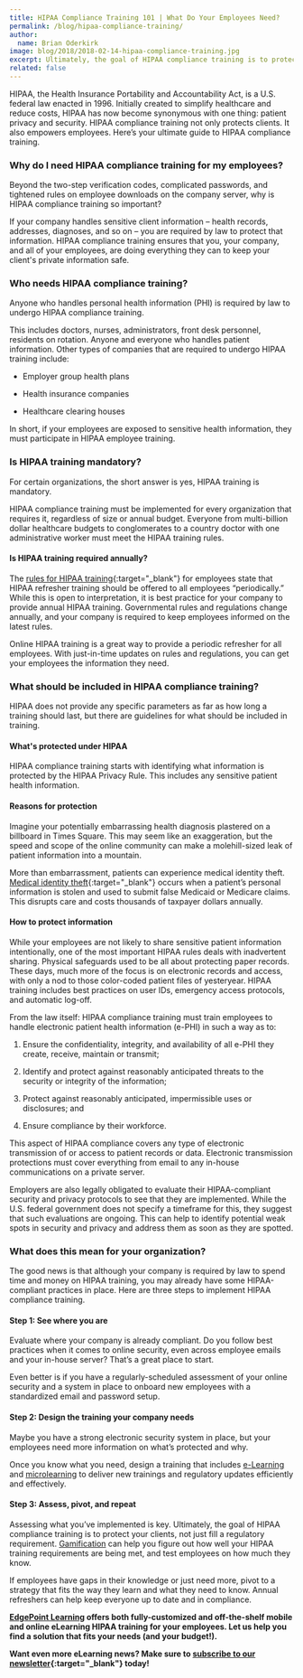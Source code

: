 ```yaml
---
title: HIPAA Compliance Training 101 | What Do Your Employees Need?
permalink: /blog/hipaa-compliance-training/
author:
  name: Brian Oderkirk
image: blog/2018/2018-02-14-hipaa-compliance-training.jpg
excerpt: Ultimately, the goal of HIPAA compliance training is to protect your customers, not just fill a regulatory requirement. What are the goals of this training, and how can you best roll it out to your employees?
related: false
---
```


HIPAA, the Health Insurance Portability and Accountability Act, is a U.S. federal law enacted in 1996. Initially created to simplify healthcare and reduce costs, HIPAA has now become synonymous with one thing: patient privacy and security. HIPAA compliance training not only protects clients. It also empowers employees. Here’s your ultimate guide to HIPAA compliance training.

### Why do I need HIPAA compliance training for my employees?
Beyond the two-step verification codes, complicated passwords, and tightened rules on employee downloads on the company server, why is HIPAA compliance training so important?

If your company handles sensitive client information – health records, addresses, diagnoses, and so on – you are required by law to protect that information. HIPAA compliance training ensures that you, your company, and all of your employees, are doing everything they can to keep your client's private information safe.

### Who needs HIPAA compliance training?

Anyone who handles personal health information (PHI) is required by law to undergo HIPAA compliance training.

This includes doctors, nurses, administrators, front desk personnel, residents on rotation.  Anyone and everyone who handles patient information. Other types of companies that are required to undergo HIPAA training include:

*  Employer group health plans

*  Health insurance companies

*  Healthcare clearing houses

In short, if your employees are exposed to sensitive health information, they must participate in HIPAA employee training.

### Is HIPAA training mandatory?

For certain organizations, the short answer is yes, HIPAA training is mandatory.

HIPAA compliance training must be implemented for every organization that requires it, regardless of size or annual budget. Everyone from multi-billion dollar healthcare budgets to conglomerates to a country doctor with one administrative worker must meet the HIPAA training rules.

#### Is HIPAA training required annually?

The [rules for HIPAA training](https://www.hhs.gov/hipaa/for-professionals/security/laws-regulations/index.html){:target="_blank"} for employees state that HIPAA refresher training should be offered to all employees “periodically.” While this is open to interpretation, it is best practice for your company to provide annual HIPAA training. Governmental rules and regulations change annually, and your company is required to keep employees informed on the latest rules.

Online HIPAA training is a great way to provide a periodic refresher for all employees. With just-in-time updates on rules and regulations, you can get your employees the information they need.

### What should be included in HIPAA compliance training?

HIPAA does not provide any specific parameters as far as how long a training should last, but there are guidelines for what should be included in training.

#### What's protected under HIPAA

HIPAA compliance training starts with identifying what information is protected by the HIPAA Privacy Rule. This includes any sensitive patient health information.

#### Reasons for protection

Imagine your potentially embarrassing health diagnosis plastered on a billboard in Times Square. This may seem like an exaggeration, but the speed and scope of the online community can make a molehill-sized leak of patient information into a mountain.

More than embarrassment, patients can experience medical identity theft. [Medical identity theft](https://oig.hhs.gov/fraud/medical-id-theft/index.asp){:target="_blank"} occurs when a patient’s personal information is stolen and used to submit false Medicaid or Medicare claims. This disrupts care and costs thousands of taxpayer dollars annually.

#### How to protect information

While your employees are not likely to share sensitive patient information intentionally, one of the most important HIPAA rules deals with inadvertent sharing. Physical safeguards used to be all about protecting paper records. These days, much more of the focus is on electronic records and access, with only a nod to those color-coded patient files of yesteryear. HIPAA training includes best practices on user IDs, emergency access protocols, and automatic log-off.

From the law itself: HIPAA compliance training must train employees to handle electronic patient health information (e-PHI) in such a way as to:

1.  Ensure the confidentiality, integrity, and availability of all e-PHI they create, receive, maintain or transmit;

2.  Identify and protect against reasonably anticipated threats to the security or integrity of the information;

3.  Protect against reasonably anticipated, impermissible uses or disclosures; and

4.  Ensure compliance by their workforce.

This aspect of HIPAA compliance covers any type of electronic transmission of or access to patient records or data. Electronic transmission protections must cover everything from email to any in-house communications on a private server.

Employers are also legally obligated to evaluate their HIPAA-compliant security and privacy protocols to see that they are implemented. While the U.S. federal government does not specify a timeframe for this, they suggest that such evaluations are ongoing. This can help to identify potential weak spots in security and privacy and address them as soon as they are spotted.

### What does this mean for your organization?

The good news is that although your company is required by law to spend time and money on HIPAA training, you may already have some HIPAA-compliant practices in place. Here are three steps to implement HIPAA compliance training.

#### Step 1: See where you are

Evaluate where your company is already compliant. Do you follow best practices when it comes to online security, even across employee emails and your in-house server? That’s a great place to start.

Even better is if you have a regularly-scheduled assessment of your online security and a system in place to onboard new employees with a standardized email and password setup.

#### Step 2: Design the training your company needs

Maybe you have a strong electronic security system in place, but your employees need more information on what’s protected and why.

Once you know what you need, design a training that includes [e-Learning](/blog/business-case-for-elearning-development/) and [microlearning](/blog/microlearning/) to deliver new trainings and regulatory updates efficiently and effectively.

#### Step 3: Assess, pivot, and repeat

Assessing what you’ve implemented is key. Ultimately, the goal of HIPAA compliance training is to protect your clients, not just fill a regulatory requirement. [Gamification](/blog/gamification-in-elearning/) can help you figure out how well your HIPAA training requirements are being met, and test employees on how much they know.

If employees have gaps in their knowledge or just need more, pivot to a strategy that fits the way they learn and what they need to know. Annual refreshers can help keep everyone up to date and in compliance.

<strong>[EdgePoint Learning](/) offers both fully-customized and off-the-shelf mobile and online eLearning HIPAA training for your employees. Let us help you find a solution that fits your needs (and your budget!).</strong>

<strong>Want even more eLearning news? Make sure to [subscribe to our newsletter](http://edg.pt/QcHQBm){:target="_blank"} today!</strong>
